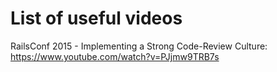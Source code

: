 # List of useful videos

RailsConf 2015 - Implementing a Strong Code-Review Culture: https://www.youtube.com/watch?v=PJjmw9TRB7s
